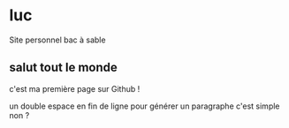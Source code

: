 # luc
Site personnel bac à sable  
## salut tout le monde  
c'est ma première page sur Github !

un double espace en fin de ligne pour générer un paragraphe c'est simple  
non ?
